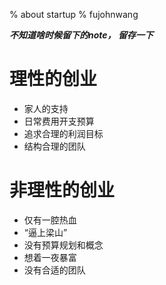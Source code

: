 % about startup
% fujohnwang

___不知道啥时候留下的note， 留存一下___

# 理性的创业
- 家人的支持
- 日常费用开支预算
- 追求合理的利润目标
- 结构合理的团队

# 非理性的创业
- 仅有一腔热血
- “逼上梁山”
- 没有预算规划和概念
- 想着一夜暴富
- 没有合适的团队